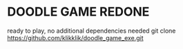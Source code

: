 # DOODLE GAME REDONE
ready to play, no additional dependencies needed
git clone https://github.com/klikklik/doodle_game_exe.git
